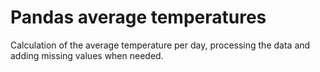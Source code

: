 # Pandas average temperatures
Calculation of the average temperature per day, processing the data and adding missing values when needed.
